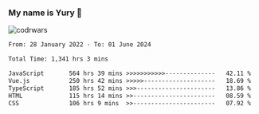 ### My name is Yury 👋 
![codrwars](https://www.codewars.com/users/litury/badges/micro) 


<!--START_SECTION:waka-->

```txt
From: 28 January 2022 - To: 01 June 2024

Total Time: 1,341 hrs 3 mins

JavaScript       564 hrs 39 mins >>>>>>>>>>>--------------   42.11 %
Vue.js           250 hrs 42 mins >>>>>--------------------   18.69 %
TypeScript       185 hrs 52 mins >>>----------------------   13.86 %
HTML             115 hrs 14 mins >>-----------------------   08.59 %
CSS              106 hrs 9 mins  >>-----------------------   07.92 %
```

<!--END_SECTION:waka-->

